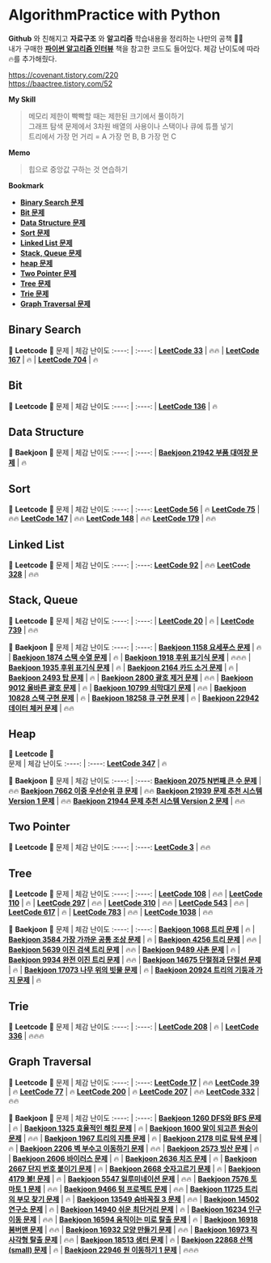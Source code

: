 # AlgorithmPractice with Python
  
__Github__ 와 친해지고 **자료구조** 와 **알고리즘** 학습내용을 정리하는 나만의 공책 :memo::memo:  
내가 구매한 [__파이썬 알고리즘 인터뷰__](https://github.com/onlybooks/algorithm-interview) 책을 참고한 코드도 들어있다. 
체감 난이도에 따라 :fire:를 추가해줬다.  

https://covenant.tistory.com/220  
https://baactree.tistory.com/52



**My Skill**
> 메모리 제한이 빡빡할 때는 제한된 크기에서 풀이하기  
그래프 탐색 문제에서 3차원 배열의 사용이나 스택이나 큐에 튜플 넣기   
트리에서 가장 먼 거리 = A 가장 먼 B, B 가장 먼 C  

**Memo**
> 힙으로 중앙값 구하는 것 연습하기  

**Bookmark** 
- [__Binary Search 문제__](#binary-search)
- [__Bit 문제__](#bit)
- [__Data Structure 문제__](#data-structure)
- [__Sort 문제__](#sort)
- [__Linked List 문제__](#linked-list)
- [__Stack, Queue 문제__](#stack-queue)  
- [__heap 문제__](#heap)
- [__Two Pointer 문제__](#two-pointer)
- [__Tree 문제__](#tree)
- [__Trie 문제__](#trie)
- [__Graph Traversal 문제__](#graph-traversal)

**Binary Search**  
---
:pushpin: **Leetcode** :pushpin: 
문제 | 체감 난이도
:----: | :----:
| [**LeetCode 33**](https://github.com/imtaesuu/AlgorithmPractice_with_Python/tree/main/Binary_Search/Leetcode_33) | :fire::fire:
| [**LeetCode 167**](https://github.com/imtaesuu/AlgorithmPractice_with_Python/tree/main/Binary_Search/Leetcode_167) | :fire:
| [**LeetCode 704**](https://github.com/imtaesuu/AlgorithmPractice_with_Python/tree/main/Binary_Search/Leetcode_704) | :fire:

**Bit**  
---
:pushpin: **Leetcode** :pushpin: 
문제 | 체감 난이도
:----: | :----:
| [**LeetCode 136**](https://github.com/imtaesuu/AlgorithmPractice_with_Python/tree/main/Bit/Leetcode_136) | :fire:



**Data Structure**  
---
:pushpin: **Baekjoon** :pushpin: 
문제 | 체감 난이도
:----: | :----:
| [**Baekjoon 21942 부품 대여장 문제**](https://github.com/imtaesuu/AlgorithmPractice_with_Python/tree/main/Data_Structure/Baekjoon_21942) | :fire:

**Sort**  
---
:pushpin: **Leetcode** :pushpin: 
문제 | 체감 난이도
:----: | :----:
[**LeetCode 56**](https://github.com/imtaesuu/AlgorithmPractice_with_Python/tree/main/Sort/Leetcode_56) | :fire:
[**LeetCode 75**](https://github.com/imtaesuu/AlgorithmPractice_with_Python/tree/main/Sort/Leetcode_75) | :fire::fire:
[**LeetCode 147**](https://github.com/imtaesuu/AlgorithmPractice_with_Python/tree/main/Sort/Leetcode_147) | :fire::fire:
[**LeetCode 148**](https://github.com/imtaesuu/AlgorithmPractice_with_Python/tree/main/Sort/Leetcode_148) | :fire::fire:
[**LeetCode 179**](https://github.com/imtaesuu/AlgorithmPractice_with_Python/tree/main/Sort/Leetcode_179) | :fire::fire:

**Linked List**  
---
:pushpin: **Leetcode** :pushpin: 
문제 | 체감 난이도
:----: | :----:
[**LeetCode 92**](https://github.com/imtaesuu/AlgorithmPractice_with_Python/tree/main/Linked_List/Leetcode_Odd_Even_Linked_List) | :fire::fire:
[**LeetCode 328**](https://github.com/imtaesuu/AlgorithmPractice_with_Python/tree/main/Linked_List/Leetcode_Reverse_Linked_List_II) | :fire::fire:

**Stack, Queue**
---
:pushpin: **Leetcode** :pushpin: 
문제 | 체감 난이도
:----: | :----:
| [**LeetCode 20**](https://github.com/imtaesuu/AlgorithmPractice_with_Python/tree/main/Stack_and_Queue/Leetcode_Valid_Parentheses) | :fire:
| [**LeetCode 739**](https://github.com/imtaesuu/AlgorithmPractice_with_Python/tree/main/Stack_and_Queue/Leetcode_Daily_Temperatures) | :fire::fire:

:pushpin: **Baekjoon** :pushpin: 
문제 | 체감 난이도
:----: | :----:
| [**Baekjoon 1158 요세푸스 문제**](https://github.com/imtaesuu/AlgorithmPractice_with_Python/tree/main/Stack_and_Queue/Baekjoon_1158) | :fire:
| [**Baekjoon 1874 스택 수열 문제**](https://github.com/imtaesuu/AlgorithmPractice_with_Python/tree/main/Stack_and_Queue/Baekjoon_1874) | :fire:
| [**Baekjoon 1918 후위 표기식 문제**](https://github.com/imtaesuu/AlgorithmPractice_with_Python/tree/main/Stack_and_Queue/Baekjoon_1918) | :fire::fire::fire:
| [**Baekjoon 1935 후위 표기식 문제**](https://github.com/imtaesuu/AlgorithmPractice_with_Python/tree/main/Stack_and_Queue/Baekjoon_1935) | :fire:
| [**Baekjoon 2164 카드 소거 문제**](https://github.com/imtaesuu/AlgorithmPractice_with_Python/tree/main/Stack_and_Queue/Baekjoon_2164) | :fire:
| [**Baekjoon 2493 탑 문제**](https://github.com/imtaesuu/AlgorithmPractice_with_Python/tree/main/Stack_and_Queue/Baekjoon_2493) | :fire:
| [**Baekjoon 2800 괄호 제거 문제**](https://github.com/imtaesuu/AlgorithmPractice_with_Python/tree/main/Stack_and_Queue/Baekjoon_2800) | :fire::fire:
| [**Baekjoon 9012 올바른 괄호 문제**](https://github.com/imtaesuu/AlgorithmPractice_with_Python/tree/main/Stack_and_Queue/Baekjoon_9012) | :fire:
| [**Baekjoon 10799 쇠막대기 문제**](https://github.com/imtaesuu/AlgorithmPractice_with_Python/tree/main/Stack_and_Queue/Baekjoon_10799) | :fire::fire:
| [**Baekjoon 10828 스택 구현 문제**](https://github.com/imtaesuu/AlgorithmPractice_with_Python/tree/main/Stack_and_Queue/Baekjoon_10828) | :fire:
| [**Baekjoon 18258 큐 구현 문제**](https://github.com/imtaesuu/AlgorithmPractice_with_Python/tree/main/Stack_and_Queue/Baekjoon_18258) | :fire:
| [**Baekjoon 22942 데이터 체커 문제**](https://github.com/imtaesuu/AlgorithmPractice_with_Python/tree/main/Stack_and_Queue/Baekjoon_22942) | :fire::fire:

**Heap**
---
:pushpin: **Leetcode** :pushpin:  
문제 | 체감 난이도
:----: | :----:
[**LeetCode 347**](https://github.com/imtaesuu/AlgorithmPractice_with_Python/blob/main/Heap/Leetcode_Top_K_Frequent_Elements) | :fire:

:pushpin: **Baekjoon** :pushpin: 
문제 | 체감 난이도
:----: | :----:
[**Baekjoon 2075 N번째 큰 수 문제**](https://github.com/imtaesuu/AlgorithmPractice_with_Python/blob/main/Heap/Baekjoon_2075) | :fire::fire:
[**Baekjoon 7662 이중 우선순위 큐 문제**](https://github.com/imtaesuu/AlgorithmPractice_with_Python/blob/main/Heap/Baekjoon_7662) | :fire::fire:
[**Baekjoon 21939 문제 추천 시스템 Version 1 문제**](https://github.com/imtaesuu/AlgorithmPractice_with_Python/blob/main/Heap/Baekjoon_21939) | :fire::fire:
[**Baekjoon 21944 문제 추천 시스템 Version 2 문제**](https://github.com/imtaesuu/AlgorithmPractice_with_Python/blob/main/Heap/Baekjoon_21944) | :fire::fire:


**Two Pointer**
---
:pushpin: **Leetcode** :pushpin: 
문제 | 체감 난이도
:----: | :----:
[**LeetCode 3**](https://github.com/imtaesuu/AlgorithmPractice_with_Python/tree/main/Two_Pointer/Leetcode_Longest_Substring_Without_Repeating_Characters) | :fire::fire:

**Tree**  
---
:pushpin: **Leetcode** :pushpin: 
문제 | 체감 난이도
:----: | :----:
| [**LeetCode 108**](https://github.com/imtaesuu/AlgorithmPractice_with_Python/tree/main/Tree/Leetcode_108) | :fire::fire:
| [**LeetCode 110**](https://github.com/imtaesuu/AlgorithmPractice_with_Python/tree/main/Tree/Leetcode_110) | :fire:
| [**LeetCode 297**](https://github.com/imtaesuu/AlgorithmPractice_with_Python/tree/main/Tree/Leetcode_297) | :fire::fire:
| [**LeetCode 310**](https://github.com/imtaesuu/AlgorithmPractice_with_Python/tree/main/Tree/Leetcode_310) | :fire::fire:
| [**LeetCode 543**](https://github.com/imtaesuu/AlgorithmPractice_with_Python/tree/main/Tree/Leetcode_543) | :fire::fire:
| [**LeetCode 617**](https://github.com/imtaesuu/AlgorithmPractice_with_Python/tree/main/Tree/Leetcode_617) | :fire:
| [**LeetCode 783**](https://github.com/imtaesuu/AlgorithmPractice_with_Python/tree/main/Tree/Leetcode_783) | :fire::fire:
| [**LeetCode 1038**](https://github.com/imtaesuu/AlgorithmPractice_with_Python/tree/main/Tree/Leetcode_1038) | :fire::fire:
  
:pushpin: **Baekjoon** :pushpin: 
문제 | 체감 난이도
:----: | :----:
| [**Baekjoon 1068 트리 문제**](https://github.com/imtaesuu/AlgorithmPractice_with_Python/tree/main/Tree/Baekjoon_1068) | :fire:
| [**Baekjoon 3584 가장 가까운 공통 조상 문제**](https://github.com/imtaesuu/AlgorithmPractice_with_Python/tree/main/Tree/Baekjoon_3584) | :fire:
| [**Baekjoon 4256 트리 문제**](https://github.com/imtaesuu/AlgorithmPractice_with_Python/tree/main/Tree/Baekjoon_4256) | :fire::fire:
| [**Baekjoon 5639 이진 검색 트리 문제**](https://github.com/imtaesuu/AlgorithmPractice_with_Python/tree/main/Tree/Baekjoon_5639) | :fire::fire:
| [**Baekjoon 9489 사촌 문제**](https://github.com/imtaesuu/AlgorithmPractice_with_Python/tree/main/Tree/Baekjoon_9489) | :fire:
| [**Baekjoon 9934 완전 이진 트리 문제**](https://github.com/imtaesuu/AlgorithmPractice_with_Python/tree/main/Tree/Baekjoon_9934) | :fire::fire:
| [**Baekjoon 14675 단절점과 단절선 문제**](https://github.com/imtaesuu/AlgorithmPractice_with_Python/tree/main/Tree/Baekjoon_14675) | :fire:
| [**Baekjoon 17073 나무 위의 빗물 문제**](https://github.com/imtaesuu/AlgorithmPractice_with_Python/tree/main/Tree/Baekjoon_17073) | :fire:
| [**Baekjoon 20924 트리의 기둥과 가지 문제**](https://github.com/imtaesuu/AlgorithmPractice_with_Python/tree/main/Tree/Baekjoon_20924) | :fire:

**Trie**  
---
:pushpin: **Leetcode** :pushpin: 
문제 | 체감 난이도
:----: | :----:
| [**LeetCode 208**](https://github.com/imtaesuu/AlgorithmPractice_with_Python/tree/main/Trie/Leetcode_208) | :fire:
| [**LeetCode 336**](https://github.com/imtaesuu/AlgorithmPractice_with_Python/tree/main/Trie/Leetcode_336) | :fire::fire::fire:

**Graph Traversal**
---
:pushpin: **Leetcode** :pushpin: 
문제 | 체감 난이도
:----: | :----:
[**LeetCode 17**](https://github.com/imtaesuu/AlgorithmPractice_with_Python/tree/main/Graph_Traversal/Leetcode_Letter_Combinations_of_a_Phone_Number) | :fire::fire:
[**LeetCode 39**](https://github.com/imtaesuu/AlgorithmPractice_with_Python/tree/main/Graph_Traversal/Leetcode_Combination_Sum) | :fire:
[**LeetCode 77**](https://github.com/imtaesuu/AlgorithmPractice_with_Python/tree/main/Graph_Traversal/Leetcode_Combinations) | :fire:
[**LeetCode 200**](https://github.com/imtaesuu/AlgorithmPractice_with_Python/tree/main/Graph_Traversal/Leetcode_Number_of_Islands) | :fire:
[**LeetCode 207**](https://github.com/imtaesuu/AlgorithmPractice_with_Python/tree/main/Graph_Traversal/Leetcode_207) | :fire::fire:
[**LeetCode 332**](https://github.com/imtaesuu/AlgorithmPractice_with_Python/tree/main/Graph_Traversal/Leetcode_Reconstruct_Itinerary) | :fire::fire:

:pushpin: **Baekjoon** :pushpin: 
문제 | 체감 난이도
:----: | :----:
| [**Baekjoon 1260 DFS와 BFS 문제**](https://github.com/imtaesuu/AlgorithmPractice_with_Python/blob/main/Graph_Traversal/Baekjoon_1260) | :fire:
| [**Baekjoon 1325 효율적인 해킹 문제**](https://github.com/imtaesuu/AlgorithmPractice_with_Python/blob/main/Graph_Traversal/Baekjoon_1325) | :fire:
| [**Baekjoon 1600 말이 되고픈 원숭이 문제**](https://github.com/imtaesuu/AlgorithmPractice_with_Python/blob/main/Graph_Traversal/Baekjoon_1600) | :fire::fire:
| [**Baekjoon 1967 트리의 지름 문제**](https://github.com/imtaesuu/AlgorithmPractice_with_Python/blob/main/Graph_Traversal/Baekjoon_1967) | :fire:
| [**Baekjoon 2178 미로 탐색 문제**](https://github.com/imtaesuu/AlgorithmPractice_with_Python/blob/main/Graph_Traversal/Baekjoon_2178) | :fire:
| [**Baekjoon 2206 벽 부수고 이동하기 문제**](https://github.com/imtaesuu/AlgorithmPractice_with_Python/blob/main/Graph_Traversal/Baekjoon_2206) | :fire::fire:
| [**Baekjoon 2573 빙산 문제**](https://github.com/imtaesuu/AlgorithmPractice_with_Python/blob/main/Graph_Traversal/Baekjoon_2573) | :fire:
| [**Baekjoon 2606 바이러스 문제**](https://github.com/imtaesuu/AlgorithmPractice_with_Python/blob/main/Graph_Traversal/Baekjoon_2606) | :fire:
| [**Baekjoon 2636 치즈 문제**](https://github.com/imtaesuu/AlgorithmPractice_with_Python/blob/main/Graph_Traversal/Baekjoon_2636) | :fire:
| [**Baekjoon 2667 단지 번호 붙이기 문제**](https://github.com/imtaesuu/AlgorithmPractice_with_Python/blob/main/Graph_Traversal/Baekjoon_2667) | :fire:
| [**Baekjoon 2668 숫자고르기 문제**](https://github.com/imtaesuu/AlgorithmPractice_with_Python/blob/main/Graph_Traversal/Baekjoon_2668) | :fire:
| [**Baekjoon 4179 불! 문제**](https://github.com/imtaesuu/AlgorithmPractice_with_Python/blob/main/Graph_Traversal/Baekjoon_4179) | :fire:
| [**Baekjoon 5547 일루미네이션 문제**](https://github.com/imtaesuu/AlgorithmPractice_with_Python/blob/main/Graph_Traversal/Baekjoon_5547) | :fire::fire:
| [**Baekjoon 7576 토마토 1 문제**](https://github.com/imtaesuu/AlgorithmPractice_with_Python/blob/main/Graph_Traversal/Baekjoon_7576) | :fire::fire:
| [**Baekjoon 9466 텀 프로젝트 문제**](https://github.com/imtaesuu/AlgorithmPractice_with_Python/blob/main/Graph_Traversal/Baekjoon_9466) | :fire::fire:
| [**Baekjoon 11725 트리의 부모 찾기 문제**](https://github.com/imtaesuu/AlgorithmPractice_with_Python/blob/main/Graph_Traversal/Baekjoon_11725) | :fire:
| [**Baekjoon 13549 숨바꼭질 3 문제**](https://github.com/imtaesuu/AlgorithmPractice_with_Python/blob/main/Graph_Traversal/Baekjoon_13549) | :fire::fire:
| [**Baekjoon 14502 연구소 문제**](https://github.com/imtaesuu/AlgorithmPractice_with_Python/blob/main/Graph_Traversal/Baekjoon_14502) | :fire:
| [**Baekjoon 14940 쉬운 최단거리 문제**](https://github.com/imtaesuu/AlgorithmPractice_with_Python/blob/main/Graph_Traversal/Baekjoon_14940) | :fire:
| [**Baekjoon 16234 인구 이동 문제**](https://github.com/imtaesuu/AlgorithmPractice_with_Python/blob/main/Graph_Traversal/Baekjoon_16234) | :fire::fire:
| [**Baekjoon 16594 움직이는 미로 탈출 문제**](https://github.com/imtaesuu/AlgorithmPractice_with_Python/blob/main/Graph_Traversal/Baekjoon_16954) | :fire:
| [**Baekjoon 16918 붐버맨 문제**](https://github.com/imtaesuu/AlgorithmPractice_with_Python/blob/main/Graph_Traversal/Baekjoon_16918) | :fire::fire:
| [**Baekjoon 16932 모양 만들기 문제**](https://github.com/imtaesuu/AlgorithmPractice_with_Python/blob/main/Graph_Traversal/Baekjoon_16932) | :fire::fire:
| [**Baekjoon 16973 직사각형 탈출 문제**](https://github.com/imtaesuu/AlgorithmPractice_with_Python/blob/main/Graph_Traversal/Baekjoon_16973) | :fire::fire:
| [**Baekjoon 18513 샘터 문제**](https://github.com/imtaesuu/AlgorithmPractice_with_Python/blob/main/Graph_Traversal/Baekjoon_18513) | :fire:
| [**Baekjoon 22868 산책 (small) 문제**](https://github.com/imtaesuu/AlgorithmPractice_with_Python/blob/main/Graph_Traversal/Baekjoon_22868) | :fire:
| [**Baekjoon 22946 원 이동하기 1 문제**](https://github.com/imtaesuu/AlgorithmPractice_with_Python/blob/main/Graph_Traversal/Baekjoon_22946) | :fire::fire::fire:
